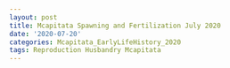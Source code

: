 ```yaml
---
layout: post
title: Mcapitata Spawning and Fertilization July 2020
date: '2020-07-20'
categories: Mcapitata_EarlyLifeHistory_2020
tags: Reproduction Husbandry Mcapitata
---
```

